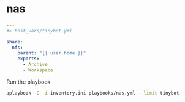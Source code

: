 nas
=========


```yaml
---
#> host_vars/tinybot.yml

share:
  nfs:
    parent: "{{ user.home }}"
    exports:
      - Archive
      - Workspace
```

Run the playbook
```bash
aplaybook -C -i inventory.ini playbooks/nas.yml --limit tinybot
```
